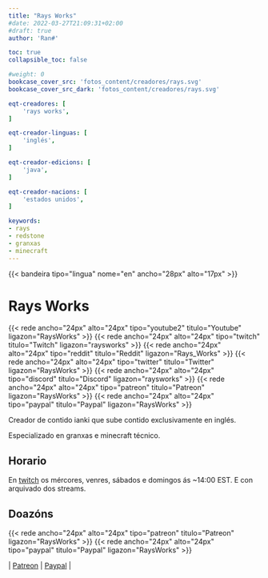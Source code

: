 ```yaml
---
title: "Rays Works"
#date: 2022-03-27T21:09:31+02:00
#draft: true
author: 'Ran#'

toc: true
collapsible_toc: false

#weight: 0
bookcase_cover_src: 'fotos_content/creadores/rays.svg'
bookcase_cover_src_dark: 'fotos_content/creadores/rays.svg'

eqt-creadores: [
    'rays works',
]

eqt-creador-linguas: [
    'inglés',
]

eqt-creador-edicions: [
    'java',
]

eqt-creador-nacions: [
    'estados unidos',
]

keywords:
- rays
- redstone
- granxas
- minecraft
---
```


{{< bandeira tipo="lingua" nome="en" ancho="28px" alto="17px" >}}

# Rays Works

{{< rede ancho="24px" alto="24px" tipo="youtube2" titulo="Youtube" ligazon="RaysWorks" >}}
{{< rede ancho="24px" alto="24px" tipo="twitch" titulo="Twitch" ligazon="raysworks" >}}
{{< rede ancho="24px" alto="24px" tipo="reddit" titulo="Reddit" ligazon="Rays_Works" >}}
{{< rede ancho="24px" alto="24px" tipo="twitter" titulo="Twitter" ligazon="RaysWorks" >}}
{{< rede ancho="24px" alto="24px" tipo="discord" titulo="Discord" ligazon="raysworks" >}}
{{< rede ancho="24px" alto="24px" tipo="patreon" titulo="Patreon" ligazon="RaysWorks" >}}
{{< rede ancho="24px" alto="24px" tipo="paypal" titulo="Paypal" ligazon="RaysWorks" >}}

Creador de contido ianki que sube contido exclusivamente en inglés.

Especializado en granxas e minecraft técnico.

## Horario

En [twitch](https://www.twitch.tv/raysworks) os mércores, venres, sábados e domingos ás ~14:00 EST. E con arquivado dos streams.

## Doazóns

{{< rede ancho="24px" alto="24px" tipo="patreon" titulo="Patreon" ligazon="RaysWorks" >}}
{{< rede ancho="24px" alto="24px" tipo="paypal" titulo="Paypal" ligazon="RaysWorks" >}}

|
[Patreon](https://www.patreon.com/RaysWorks)
|
[Paypal](https://www.paypal.com/paypalme/RaysWorks)
|
